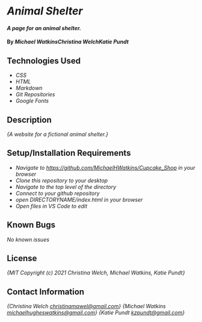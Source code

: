 # _Animal Shelter_

#### _A page for an animal shelter._

#### By _**Michael Watkins**__**Christina Welch**__**Katie Pundt**_

## Technologies Used

* _CSS_
* _HTML_
* _Markdown_
* _Git Repositories_
* _Google Fonts_

## Description

_{A website for a fictional animal shelter.}_

## Setup/Installation Requirements

* _Navigate to https://github.com/MichaelHWatkins/Cupcake_Shop in your browser_
* _Clone this repository to your desktop_
* _Navigate to the top level of the directory_
* _Connect to your github repository_
* _open DIRECTORYNAME/index.html in your browser_
* _Open files in VS Code to edit_

## Known Bugs

_No known issues_

## License

_{MIT Copyright (c) 2021 Christina Welch, Michael Watkins, Katie Pundt}_

## Contact Information

_{Christina Welch christinamawel@gmail.com}_
_{Michael Watkins michaelhugheswatkins@gmail.com}_
_{Katie Pundt kzpundt@gmail.com}_
